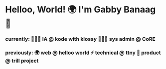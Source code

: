 # Helloo, World! 🌍 I'm Gabby Banaag 👋

### currently: 👩🏻‍🏫 IA @ kode with klossy 👩🏻‍💻 sys admin @ CoRE
### previously: 🌍 web @ helloo world ⚡️ technical @ ttny 🦋 product @ trill project

<!--
**gbanaag/gbanaag** is a ✨ _special_ ✨ repository because its `README.md` (this file) appears on your GitHub profile.

Here are some ideas to get you started:

- 🔭 I’m currently working on ...
- 🌱 I’m currently learning ...
- 👯 I’m looking to collaborate on ...
- 🤔 I’m looking for help with ...
- 💬 Ask me about ...
- 📫 How to reach me: ...
- 😄 Pronouns: ...
- ⚡ Fun fact: ...
-->
